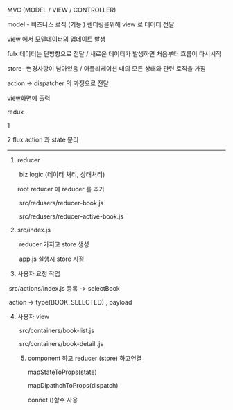 MVC (MODEL / VIEW / CONTROLLER)

model - 비즈니스 로직 (기능 ) 렌더링을위해 view 로 데이터 전달

view 에서 모델데이터의 업데이트 발생

fulx  데이터는 단방향으로 전달 / 새로운 데이터가 발생하면 처음부터 흐름이 다시시작 

store- 변경사항이 남아있음  / 어플리케이션 내의 모든 상태와 관련 로직을 가짐

action -> dispatcher 의 과정으로 전달

view화면에 출력

redux 

1

2 flux action 과 state 분리



---

1. reducer 

   ​	biz logic (데이터 처리, 상태처리)

      root reducer 에 reducer 를 추가

   ​	src/redusers/reducer-book.js

   ​	src/redusers/reducer-active-book.js

2. src/index.js 

   ​	reducer 가지고 store 생성

   ​	app.js 실행시  store 지정

3.  사용자 요청 작업

   ​	src/actions/index.js 등록 -> selectBook

   ​	action -> type(BOOK_SELECTED) , payload 

4. 사용자 view 

   ​	src/containers/book-list.js

   ​	src/containers/book-detail .js

   5. component 하고 reducer (store) 하고연결

      mapStateToProps(state)

      mapDipathchToProps(dispatch)

      connet ()함수 사용 

   